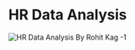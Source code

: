 # HR Data Analysis
![HR Data Analysis By  Rohit Kag -1](https://github.com/Rohit-Kag/Afame-Technologies/assets/160275438/fe3c1598-541d-40f8-9acc-1196fd79e909)
